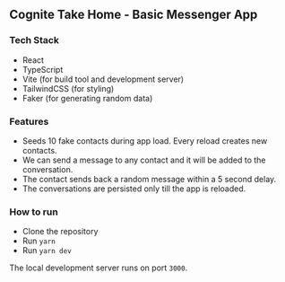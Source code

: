 ## Cognite Take Home - Basic Messenger App

### Tech Stack

- React
- TypeScript
- Vite (for build tool and development server)
- TailwindCSS (for styling)
- Faker (for generating random data)

### Features

- Seeds 10 fake contacts during app load. Every reload creates new contacts.
- We can send a message to any contact and it will be added to the conversation.
- The contact sends back a random message within a 5 second delay.
- The conversations are persisted only till the app is reloaded.

### How to run

- Clone the repository
- Run `yarn`
- Run `yarn dev`

The local development server runs on port `3000`.
